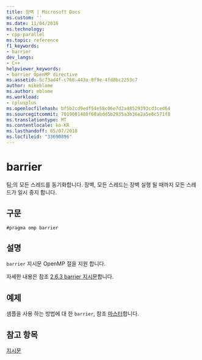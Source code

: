```yaml
---
title: 장벽 | Microsoft Docs
ms.custom: ''
ms.date: 11/04/2016
ms.technology:
- cpp-parallel
ms.topic: reference
f1_keywords:
- barrier
dev_langs:
- C++
helpviewer_keywords:
- barrier OpenMP directive
ms.assetid: 5c73ad4f-c768-443a-8f9e-4fd8bc2253c7
author: mikeblome
ms.author: mblome
ms.workload:
- cplusplus
ms.openlocfilehash: bf5b2cd9edf54e58c06e7d2a48529393cd3ced64
ms.sourcegitcommit: 7019081488f68abdd5b2935a3b36e2a5e8c571f8
ms.translationtype: MT
ms.contentlocale: ko-KR
ms.lasthandoff: 05/07/2018
ms.locfileid: "33690896"
---
```

# <a name="barrier"></a>barrier
팀;의 모든 스레드를 동기화합니다. 장벽, 모든 스레드는 장벽 실행 될 때까지 모든 스레드가 일시 중지 합니다.  
  
## <a name="syntax"></a>구문  
  
```  
#pragma omp barrier  
```  
  
## <a name="remarks"></a>설명  
 `barrier` 지시문 OpenMP 절을 지원 합니다.  
  
 자세한 내용은 참조 [2.6.3 barrier 지시문](../../../parallel/openmp/2-6-3-barrier-directive.md)합니다.  
  
## <a name="example"></a>예제  
 샘플을 사용 하는 방법에 대 한 `barrier`, 참조 [마스터](../../../parallel/openmp/reference/master.md)합니다.  
  
## <a name="see-also"></a>참고 항목  
 [지시문](../../../parallel/openmp/reference/openmp-directives.md)